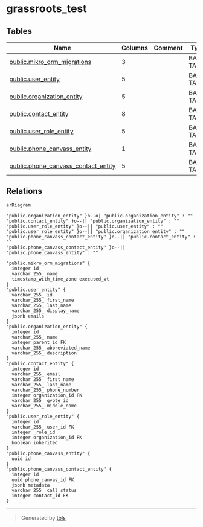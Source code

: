 # grassroots_test

## Tables

| Name                                                                          | Columns | Comment | Type       |
| ----------------------------------------------------------------------------- | ------- | ------- | ---------- |
| [public.mikro_orm_migrations](public.mikro_orm_migrations.md)                 | 3       |         | BASE TABLE |
| [public.user_entity](public.user_entity.md)                                   | 5       |         | BASE TABLE |
| [public.organization_entity](public.organization_entity.md)                   | 5       |         | BASE TABLE |
| [public.contact_entity](public.contact_entity.md)                             | 8       |         | BASE TABLE |
| [public.user_role_entity](public.user_role_entity.md)                         | 5       |         | BASE TABLE |
| [public.phone_canvass_entity](public.phone_canvass_entity.md)                 | 1       |         | BASE TABLE |
| [public.phone_canvass_contact_entity](public.phone_canvass_contact_entity.md) | 5       |         | BASE TABLE |

## Relations

```mermaid
erDiagram

"public.organization_entity" }o--o| "public.organization_entity" : ""
"public.contact_entity" }o--|| "public.organization_entity" : ""
"public.user_role_entity" }o--|| "public.user_entity" : ""
"public.user_role_entity" }o--|| "public.organization_entity" : ""
"public.phone_canvass_contact_entity" }o--|| "public.contact_entity" : ""
"public.phone_canvass_contact_entity" }o--|| "public.phone_canvass_entity" : ""

"public.mikro_orm_migrations" {
  integer id
  varchar_255_ name
  timestamp_with_time_zone executed_at
}
"public.user_entity" {
  varchar_255_ id
  varchar_255_ first_name
  varchar_255_ last_name
  varchar_255_ display_name
  jsonb emails
}
"public.organization_entity" {
  integer id
  varchar_255_ name
  integer parent_id FK
  varchar_255_ abbreviated_name
  varchar_255_ description
}
"public.contact_entity" {
  integer id
  varchar_255_ email
  varchar_255_ first_name
  varchar_255_ last_name
  varchar_255_ phone_number
  integer organization_id FK
  varchar_255_ gvote_id
  varchar_255_ middle_name
}
"public.user_role_entity" {
  integer id
  varchar_255_ user_id FK
  integer _role_id
  integer organization_id FK
  boolean inherited
}
"public.phone_canvass_entity" {
  uuid id
}
"public.phone_canvass_contact_entity" {
  integer id
  uuid phone_canvas_id FK
  jsonb metadata
  varchar_255_ call_status
  integer contact_id FK
}
```

---

> Generated by [tbls](https://github.com/k1LoW/tbls)
